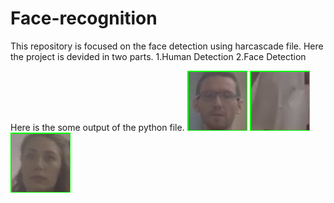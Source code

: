 # Face-recognition

This repository is focused on the face detection using harcascade file. Here the project is devided in two parts.
1.Human Detection
2.Face Detection

Here is the some output of the python file.
![ss1](/images/face1.png)
![ss2](/images/face15.png)
![ss3](/images/face21.png)

